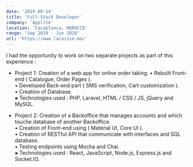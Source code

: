 ```yaml
---
date: '2019-09-14'
title: 'Full-Stack Developer'
company: 'Applite'
location: 'Casablanca, MOROCCO'
range: 'Sep 2019 - Jun 2020'
url: 'https://www.lacaisse.ma/'
---
```


<!-- - Write modern, performant, maintainable code for a diverse array of client and internal projects
- Work with a variety of different languages, platforms, frameworks, and content management systems such as JavaScript, TypeScript, Gatsby, React, Craft, Wordpress, Prismic, and Netlify
- Communicate with multi-disciplinary teams of engineers, designers, producers, and clients on a daily basis -->

I had the opportunity to work on two separate projects as part of this experience :

- Project 1: Creation of a web app for online order taking.
  • Rebuilt Front-end ( Catalogue, Order Pages ).<br/>
  • Developed Back-end part ( SMS verification, Cart customization ).<br/>
  • Creation of Database.<br/>
  ⁍ Technologies used : PHP, Laravel, HTML / CSS / JS, jQuery and MySQL.

- Project 2: Creation of a Backoffice that manages accounts and which touche database of another Backoffice. <br />
  • Creation of Front-end using ( Material UI, Core UI ).<br/>
  • Creation of RESTful API that communicate with interfaces and SQL database.<br/>
  • Testing endpoints using Mocha and Chai.<br/>
  ⁍ Technologies used : React, JavaScript, Node.js, Express.js and Socket.IO.
